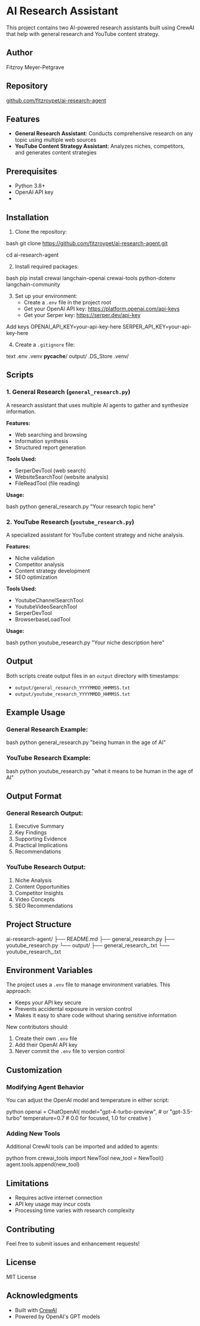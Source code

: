 # AI Research Assistant

This project contains two AI-powered research assistants built using CrewAI that help with general research and YouTube content strategy.

## Author
Fitzroy Meyer-Petgrave

## Repository
[github.com/fitzroypet/ai-research-agent](https://github.com/fitzroypet/ai-research-agent)

## Features

- **General Research Assistant**: Conducts comprehensive research on any topic using multiple web sources
- **YouTube Content Strategy Assistant**: Analyzes niches, competitors, and generates content strategies

## Prerequisites

- Python 3.8+
- OpenAI API key
- 

## Installation

1. Clone the repository: 

bash
git clone https://github.com/fitzroypet/ai-research-agent.git

cd ai-research-agent

2. Install required packages:

bash
pip install crewai langchain-openai crewai-tools python-dotenv langchain-community

3. Set up your environment:
   - Create a `.env` file in the project root
   - Get your OpenAI API key: https://platform.openai.com/api-keys
   - Get your Serper key: https://serper.dev/api-key

Add keys
OPENAI_API_KEY=your-api-key-here
SERPER_API_KEY=your-api-key-here

4. Create a `.gitignore` file:

text
.env
.venv
__pycache__/
output/
.DS_Store
.venv/


## Scripts

### 1. General Research (`general_research.py`)

A research assistant that uses multiple AI agents to gather and synthesize information.

**Features:**
- Web searching and browsing
- Information synthesis
- Structured report generation

**Tools Used:**
- SerperDevTool (web search)
- WebsiteSearchTool (website analysis)
- FileReadTool (file reading)

**Usage:**

bash
python general_research.py "Your research topic here"


### 2. YouTube Research (`youtube_research.py`)

A specialized assistant for YouTube content strategy and niche analysis.

**Features:**
- Niche validation
- Competitor analysis
- Content strategy development
- SEO optimization

**Tools Used:**
- YoutubeChannelSearchTool
- YoutubeVideoSearchTool
- SerperDevTool
- BrowserbaseLoadTool

**Usage:**

bash
python youtube_research.py "Your niche description here"


## Output

Both scripts create output files in an `output` directory with timestamps:
- `output/general_research_YYYYMMDD_HHMMSS.txt`
- `output/youtube_research_YYYYMMDD_HHMMSS.txt`

## Example Usage

### General Research Example:

bash
python general_research.py "being human in the age of AI"

### YouTube Research Example:

bash
python youtube_research.py "what it means to be human in the age of AI"


## Output Format

### General Research Output:
1. Executive Summary
2. Key Findings
3. Supporting Evidence
4. Practical Implications
5. Recommendations

### YouTube Research Output:
1. Niche Analysis
2. Content Opportunities
3. Competitor Insights
4. Video Concepts
5. SEO Recommendations

## Project Structure

ai-research-agent/
├── README.md
├── general_research.py
├── youtube_research.py
└── output/
├── general_research_.txt
└── youtube_research_.txt

## Environment Variables

The project uses a `.env` file to manage environment variables. This approach:
- Keeps your API key secure
- Prevents accidental exposure in version control
- Makes it easy to share code without sharing sensitive information

New contributors should:
1. Create their own `.env` file
2. Add their OpenAI API key
3. Never commit the `.env` file to version control

## Customization

### Modifying Agent Behavior

You can adjust the OpenAI model and temperature in either script:

python
openai = ChatOpenAI(
model="gpt-4-turbo-preview", # or "gpt-3.5-turbo"
temperature=0.7 # 0.0 for focused, 1.0 for creative
)


### Adding New Tools

Additional CrewAI tools can be imported and added to agents:

python
from crewai_tools import NewTool
new_tool = NewTool()
agent.tools.append(new_tool)


## Limitations

- Requires active internet connection
- API key usage may incur costs
- Processing time varies with research complexity

## Contributing

Feel free to submit issues and enhancement requests!

## License

MIT License

## Acknowledgments

- Built with [CrewAI](https://github.com/joaomdmoura/crewAI)
- Powered by OpenAI's GPT models


